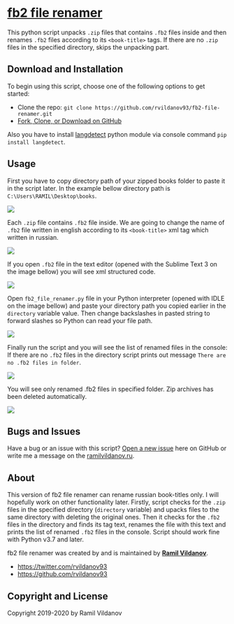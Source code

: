 # [fb2 file renamer](https://rvildanov93.github.io/fb2-file-renamer/)

This python script unpacks `.zip` files that contains `.fb2` files inside and then renames `.fb2` files according to its `<book-title>` tags. If there are no `.zip` files in the specified directory, skips the unpacking part.

## Download and Installation

To begin using this script, choose one of the following options to get started:

- Clone the repo: `git clone https://github.com/rvildanov93/fb2-file-renamer.git`
- [Fork, Clone, or Download on GitHub](https://github.com/rvildanov93/fb2-file-renamer.git)

Also you have to install [langdetect](https://pypi.org/project/langdetect/) python module via console command `pip install langdetect`.

## Usage
First you have to copy directory path of your zipped books folder to paste it in the script later. In the example bellow directory path is `C:\Users\RAMIL\Desktop\books`.

<img src ="https://raw.githubusercontent.com/rvildanov93/fb2-file-renamer/master/img/zipped_folder_.png">

Each `.zip` file contains `.fb2` file inside. We are going to change the name of `.fb2` file written in english according to its `<book-title>` xml tag which written in russian.

<img src ="https://raw.githubusercontent.com/rvildanov93/fb2-file-renamer/master/img/fb2_example_.png">

If you open `.fb2` file in the text editor (opened with the Sublime Text 3 on the image bellow) you will see xml structured code. 

<img src ="https://raw.githubusercontent.com/rvildanov93/fb2-file-renamer/master/img/book_title_tag_.png">

Open `fb2_file_renamer.py` file in your Python interpreter (opened with IDLE on the image bellow) and paste your directory path you copied earlier in the `directory` variable value. Then change backslashes in pasted string to forward slashes so Python can read your file path.

<img src ="https://raw.githubusercontent.com/rvildanov93/fb2-file-renamer/master/img/script_description_.png">

Finally run the script and you will see the list of renamed files in the console: If there are no `.fb2` files in the directory script prints out message `There are no .fb2 files in folder`.

<img src ="https://raw.githubusercontent.com/rvildanov93/fb2-file-renamer/master/img/script_results_.png">

You will see only renamed .fb2 files in specified folder. Zip archives has been deleted automatically.

<img src ="https://raw.githubusercontent.com/rvildanov93/fb2-file-renamer/master/img/final_result_.png">

## Bugs and Issues

Have a bug or an issue with this script? [Open a new issue](https://github.com/rvildanov93/fb2-file-renamer/issues) here on GitHub or write me a message on the [ramilvildanov.ru](https://ramilvildanov.ru).

## About
This version of fb2 file renamer can rename russian book-titles only. I will hopefully work on other functionality later. 
Firstly, script checks for the `.zip` files in the specified directory (`directory` variable) and upacks files to the same directory with deleting the original ones.
Then it checks for the `.fb2` files in the directory and finds its tag text, renames the file with this text and prints the list of renamed `.fb2` files in the console.
Script should work fine with Python v3.7 and later.

fb2 file renamer was created by and is maintained by **[Ramil Vildanov](https://ramilvildanov.ru/)**.

- <https://twitter.com/rvildanov93>
- <https://github.com/rvildanov93>

## Copyright and License
Copyright 2019-2020 by Ramil Vildanov
